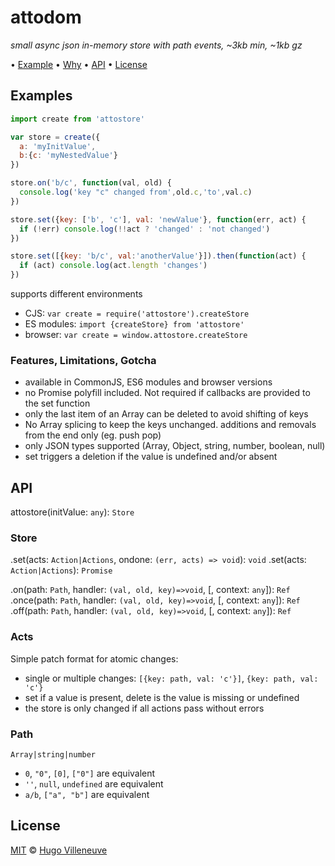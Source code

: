 # attodom

*small async json in-memory store with path events, ~3kb min, ~1kb gz*

• [Example](#example) • [Why](#why) • [API](#api) • [License](#license)

## Examples

```javascript
import create from 'attostore'

var store = create({
  a: 'myInitValue',
  b:{c: 'myNestedValue'}
})

store.on('b/c', function(val, old) {
  console.log('key "c" changed from',old.c,'to',val.c)
})

store.set({key: ['b', 'c'], val: 'newValue'}, function(err, act) {
  if (!err) console.log(!!act ? 'changed' : 'not changed')
})

store.set([{key: 'b/c', val:'anotherValue'}]).then(function(act) {
  if (act) console.log(act.length 'changes')
})
```

supports different environments
* CJS: `var create = require('attostore').createStore`
* ES modules: `import {createStore} from 'attostore'`
* browser: `var create = window.attostore.createStore`


### Features, Limitations, Gotcha

* available in CommonJS, ES6 modules and browser versions
* no Promise polyfill included. Not required if callbacks are provided to the set function
* only the last item of an Array can be deleted to avoid shifting of keys
* No Array splicing to keep the keys unchanged. additions and removals from the end only (eg. push pop)
* only JSON types supported (Array, Object, string, number, boolean, null)
* set triggers a deletion if the value is undefined and/or absent


## API

attostore(initValue: `any`): `Store`

### Store

.set(acts: `Action|Actions`, ondone: `(err, acts) => void`): `void`
.set(acts: `Action|Actions`): `Promise`

.on(path: `Path`, handler: `(val, old, key)=>void`, [, context: `any`]): `Ref`
.once(path: `Path`, handler: `(val, old, key)=>void`, [, context: `any`]): `Ref`
.off(path: `Path`, handler: `(val, old, key)=>void`, [, context: `any`]): `Ref`

### Acts

Simple patch format for atomic changes:
* single or multiple changes: `[{key: path, val: 'c'}]`, `{key: path, val: 'c'}`
* set if a value is present, delete is the value is missing or undefined
* the store is only changed if all actions pass without errors

### Path

`Array|string|number`
* `0`, `"0"`, `[0]`, `["0"]` are equivalent
* `''`, `null`, `undefined` are equivalent
* `a/b`, `["a", "b"]` are equivalent

## License

[MIT](http://www.opensource.org/licenses/MIT) © [Hugo Villeneuve](https://github.com/hville)
